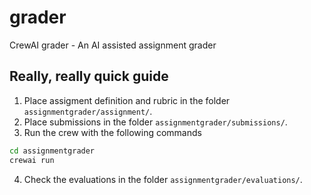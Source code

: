 # grader

CrewAI grader - An AI assisted assignment grader

## Really, really quick guide

1. Place assigment definition and rubric in the folder `assignmentgrader/assignment/`.
2. Place submissions in the folder `assignmentgrader/submissions/`.
3. Run the crew with the following commands
```bash
cd assignmentgrader
crewai run
```
4. Check the evaluations in the folder `assignmentgrader/evaluations/`.

